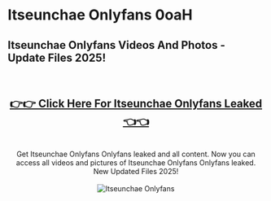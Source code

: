 # Itseunchae Onlyfans 0oaH

<h2>Itseunchae Onlyfans Videos And Photos - Update Files 2025!</h2>
<br>
<div align="center">
<h2><a href="https://213.232.235.80/live/video.php?q=itseunchae-onlyfans" rel="nofollow">👉👉 Click Here For Itseunchae Onlyfans Leaked 👈👈</a></h2>

<br>
Get Itseunchae Onlyfans Onlyfans leaked and all content. Now you can access all videos and pictures of Itseunchae Onlyfans Onlyfans leaked. New Updated Files 2025!
<br>
<br>
<a href="https://213.232.235.80/live/video.php?q=itseunchae-onlyfans" rel="nofollow" data-target="animated-image.originalLink"><img src="https://i.imgur.com/dJHk4Zq.gif" alt="Itseunchae Onlyfans" style="max-width: 100%; display: inline-block;" data-target="animated-image.originalImage"></a>
</div>
<br>